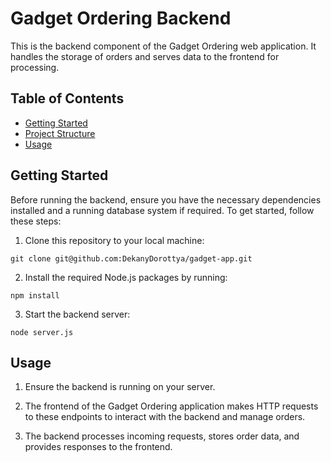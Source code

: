 

# Gadget Ordering Backend

This is the backend component of the Gadget Ordering web application. It handles the storage of orders and serves data to the frontend for processing.

## Table of Contents

- [Getting Started](#getting-started)
- [Project Structure](#project-structure)
- [Usage](#usage)


## Getting Started

Before running the backend, ensure you have the necessary dependencies installed and a running database system if required. To get started, follow these steps:

1. Clone this repository to your local machine:

```shell
git clone git@github.com:DekanyDorottya/gadget-app.git
```

2. Install the required Node.js packages by running:

```shell
npm install
```

3. Start the backend server:

```shell
node server.js
```

## Usage

1. Ensure the backend is running on your server.

2. The frontend of the Gadget Ordering application makes HTTP requests to these endpoints to interact with the backend and manage orders.

3. The backend processes incoming requests, stores order data, and provides responses to the frontend.

